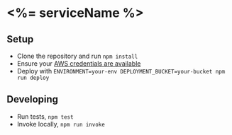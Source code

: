 # <%= serviceName %>

## Setup

- Clone the repository and run `npm install`
- Ensure your [AWS credentials are available](https://serverless.com/framework/docs/providers/aws/guide/credentials/)
- Deploy with `ENVIRONMENT=your-env DEPLOYMENT_BUCKET=your-bucket npm run deploy`

## Developing

- Run tests, `npm test`
- Invoke locally, `npm run invoke`
